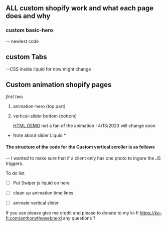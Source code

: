 ## ALL custom shopify work and what each page does and why


### custom basic-hero
-- newiest code 

## custom Tabs
--CSS inside liquid for now might change

## Custom animation shopify pages
  *first two*
1. animation-hero (top part)
2. vertical-slider bottom (bottom) 

  	[HTML DEMO](https://silver-sunflower-d9988a.netlify.app/test)
not a fan of the animation ! 4/13/2023 will change soon 

 * Note about slider Liquid *
#### The structure of the code for the Custom vertical scroller is as follows
 -- I wanted to make sure that if a client only has one photo to ingore the JS triggers.

To do list
- [ ] Put Swiper js liquid on here
- [ ] clean up animation time lines
- [ ] animate vertical slider



If you use please give me credit  and please to donate to my ki-fi  https://ko-fi.com/anthonythewebnerd 
any questions ? 






